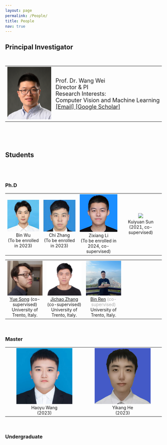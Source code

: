 ```yaml
---
layout: page
permalink: /People/
title: People
nav: true
---
```



## Principal Investigator
<br>
	
<table  rules="none">
	<tr>
		<td width="290">
			<left>
			<img src="https://raw.githubusercontent.com/WeiWangTrento/WeiWangTrento.github.io/master/assets/img/people_imgs/wangwei_low_rev.png" width=230/>
			</left>
		</td>
		<td width="600" >
			<left>
				<font size="4">Prof. Dr. Wang Wei <br/>
                                    Director & PI <br/>
                                    Research Interests:  <br/>
                                    Computer Vision and Machine Learning<br/>
									<a href="mailto:wei.wang@bjtu.edu.cn">[Email]   </a>
									<a href="https://scholar.google.com/citations?hl=zh-CN&user=k4SdlbcAAAAJ">[Google Scholar]</a>
				</font> 
			</left>
		</td>
    </tr>
</table>
<br>
<br>
<br>


## Students
<br>
<br>



### Ph.D
<table  rules="none" >
	<tr>
		<td width="265" align="center">
			<center>
				<img src="https://raw.githubusercontent.com/WeiWangTrento/WeiWangTrento.github.io/master/assets/img/people_imgs/wub.jpg" width=180 />
				<br/>
				<font>Bin Wu</font> <br/>
                		(To be enrolled in 2023)
			</center>
		</td>
		<td width="265" align="center">
			<center>
				<img src="https://raw.githubusercontent.com/WeiWangTrento/WeiWangTrento.github.io/master/assets/img/people_imgs/zhangc.jpg" width=180 />
				<br/>
				<font>Chi Zhang</font><br/>
                		(To be enrolled in 2023)
			</center>
		</td>
		<td width="265" align="center">
			<center>
				<img src="https://raw.githubusercontent.com/WeiWangTrento/WeiWangTrento.github.io/master/assets/img/people_imgs/lizx.jpg" width=180 />
				<br/>
				<font>Zixiang Li</font><br/>
				 (To be enrolled in 2024, co-supervised)
			</center>
		</td>
        <td width="265" align="center">
			<center>
				<img src="https://raw.githubusercontent.com/WeiWangTrento/WeiWangTrento.github.io/master/assets/img/people_imgs/*.jpg" width=180 />
				<br/>
				<font>Kuiyuan Sun</font><br/>
				 (2021, co-supervised)
			</center>
		</td>
	</tr>
</table>

<table  rules="none">
	<tr>
        <td width="265" align="center">
			<center>
				<img src="https://raw.githubusercontent.com/WeiWangTrento/WeiWangTrento.github.io/master/assets/img/people_imgs/songy.jpg" width=180 />
				<br/>
				<font><a href="https://kingjamessong.github.io/">Yue Song</a> (co-supervised)</font>
				<br/>
                		<font>University of Trento, Italy.</font>
			</center>
		</td>
		<td width="265" align="center">
			<center>
				<img src="https://raw.githubusercontent.com/WeiWangTrento/WeiWangTrento.github.io/master/assets/img/people_imgs/zhangjc.jpg" width=180 />
				<br/>
				<font><a href="https://scholar.google.com/citations?user=SPEECTIAAAAJ&hl=en">Jichao Zhang</a> (co-supervised)</font>
				<br/>
                		<font>University of Trento, Italy.</font>
			</center>
		</td>
		<td width="265" align="center">
			<center>
				<img src="https://raw.githubusercontent.com/WeiWangTrento/WeiWangTrento.github.io/master/assets/img/people_imgs/renb.jpg" width=180 />
				<br/>
				<font color="AAAAAA"><a href="https://amazingren.github.io/">Bin Ren</a> (co-supervised)</font> 
                		<br/>
                		<font>University of Trento, Italy.</font>
			</center>
		</td>
		<td width="265" align="center">
		</td>		
		<td width="265" align="center">
		</td>		
	</tr>
</table>
<br>

### Master
<table  rules="none">
	<tr>
		<td width="265" align="center">
			<center>
				<img src="https://raw.githubusercontent.com/WeiWangTrento/WeiWangTrento.github.io/master/assets/img/people_imgs/wanghy.jpg" width=180 />
				<br/>
				<font>Haoyu Wang</font><br/> 
				 (2023)
			</center>
		</td>
		<td width="265" align="center">
			<center>
				<img src="https://raw.githubusercontent.com/WeiWangTrento/WeiWangTrento.github.io/master/assets/img/people_imgs/heyk.jpg" width=180 />
				<br/>
				<font>Yikang He</font><br/>
				(2023)
			</center>
		</td>
	</tr>
</table>


<br>

### Undergraduate
